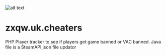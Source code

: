 ![alt text](https://zxqw.uk/assets/cheaters.png)
# zxqw.uk.cheaters
PHP Player tracker to see if players get game banned or VAC banned.
Java file is a SteamAPI json file updator
